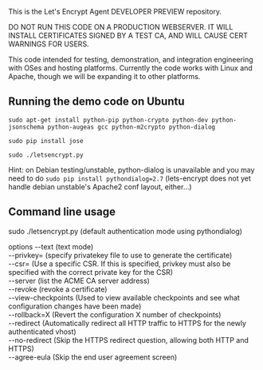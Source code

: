 This is the Let's Encrypt Agent DEVELOPER PREVIEW repository.

DO NOT RUN THIS CODE ON A PRODUCTION WEBSERVER.  IT WILL INSTALL CERTIFICATES SIGNED BY A TEST CA, AND WILL CAUSE CERT WARNINGS FOR USERS.

This code intended for testing, demonstration, and integration engineering
with OSes and hosting platforms.  Currently the code works with Linux and
Apache, though we will be expanding it to other platforms.

## Running the demo code on Ubuntu 

`sudo apt-get install python-pip python-crypto python-dev python-jsonschema python-augeas gcc python-m2crypto python-dialog` 

`sudo pip install jose`

`sudo ./letsencrypt.py`

Hint: on Debian testing/unstable, python-dialog is unavailable and you may
need to do `sudo pip install pythondialog=2.7` (lets-encrypt does not yet
handle debian unstable's Apache2 conf layout, either...)


## Command line usage


sudo ./letsencrypt.py  (default authentication mode using pythondialog)
                                                   
options --text (text mode)                              
--privkey= (specify privatekey file to use to generate the certificate)            
--csr= (Use a specific CSR. If this is specified, privkey must also be             
specified with the correct private key for the CSR)                                
--server (list the ACME CA server address)                       
--revoke (revoke a certificate)                                                    
--view-checkpoints (Used to view available checkpoints and see what                
configuration changes have been made)                                              
--rollback=X (Revert the configuration X number of checkpoints)                    
--redirect (Automatically redirect all HTTP traffic to HTTPS for the newly         
authenticated vhost)                                                               
--no-redirect (Skip the HTTPS redirect question, allowing both HTTP and            
HTTPS)                                                                             
--agree-eula (Skip the end user agreement screen)
